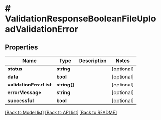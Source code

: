 # # ValidationResponseBooleanFileUploadValidationError

## Properties

Name | Type | Description | Notes
------------ | ------------- | ------------- | -------------
**status** | **string** |  | [optional]
**data** | **bool** |  | [optional]
**validationErrorList** | **string[]** |  | [optional]
**errorMessage** | **string** |  | [optional]
**successful** | **bool** |  | [optional]

[[Back to Model list]](../../README.md#models) [[Back to API list]](../../README.md#endpoints) [[Back to README]](../../README.md)
